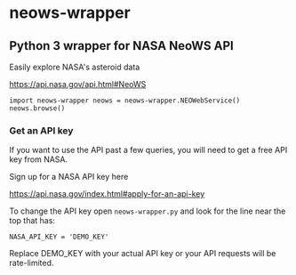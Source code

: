 # neows-wrapper

## Python 3 wrapper for NASA NeoWS API ##

Easily explore NASA's asteroid data

https://api.nasa.gov/api.html#NeoWS

`
    import neows-wrapper
    neows = neows-wrapper.NEOWebService()
    neows.browse()
`

### Get an API key ###

If you want to use the API past a few queries,
you will need to get a free API key from NASA.

Sign up for a NASA API key here

https://api.nasa.gov/index.html#apply-for-an-api-key

To change the API key open `neows-wrapper.py` and look for
the line near the top that has:

`NASA_API_KEY = 'DEMO_KEY'`

Replace DEMO_KEY with your actual API key or 
your API requests will be rate-limited.
